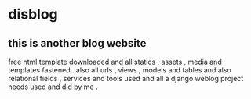 # disblog
 this is another blog website 
----------------------------------------------
free html template downloaded and all statics , assets , media and templates fastened . also all  urls , views , models and tables and also relational fields , services and tools used and all a django weblog project needs used and did by me . 

